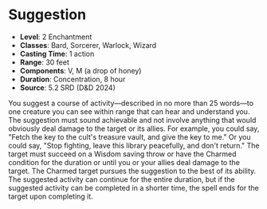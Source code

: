 # Suggestion

- **Level**: 2 Enchantment
- **Classes**: Bard, Sorcerer, Warlock, Wizard
- **Casting Time**: 1 action
- **Range**: 30 feet
- **Components**: V, M (a drop of honey)
- **Duration**: Concentration, 8 hour
- **Source**: 5.2 SRD (D&D 2024)

You suggest a course of activity—described in no more than 25 words—to one creature you can see within range that can hear and understand you. The suggestion must sound achievable and not involve anything that would obviously deal damage to the target or its allies. For example, you could say, "Fetch the key to the cult's treasure vault, and give the key to me." Or you could say, "Stop fighting, leave this library peacefully, and don't return." The target must succeed on a Wisdom saving throw or have the Charmed condition for the duration or until you or your allies deal damage to the target. The Charmed target pursues the suggestion to the best of its ability. The suggested activity can continue for the entire duration, but if the suggested activity can be completed in a shorter time, the spell ends for the target upon completing it.

